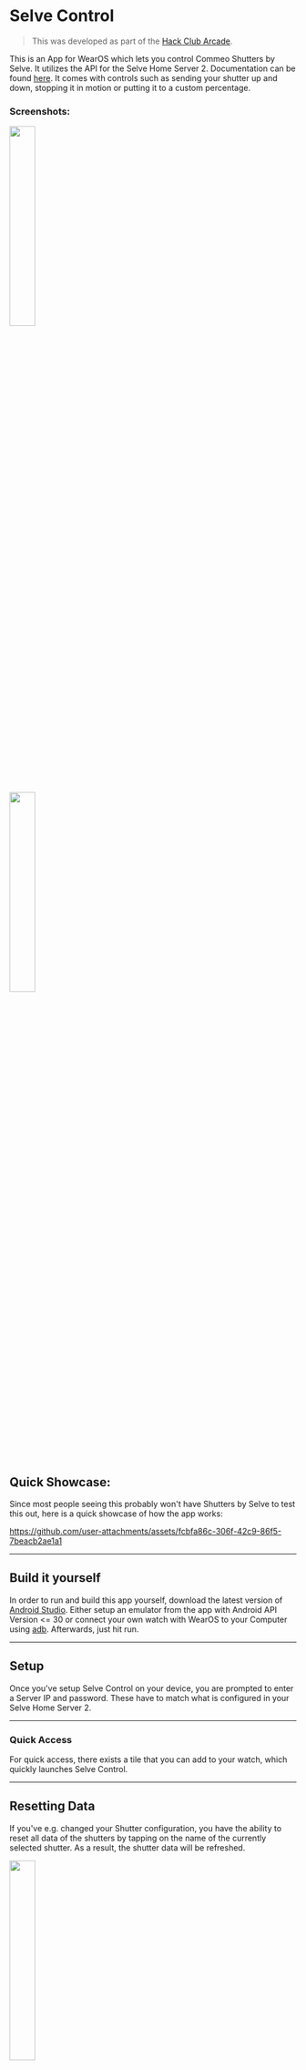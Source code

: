 # Selve Control
> This was developed as part of the [Hack Club Arcade](https://hackclub.com/arcade/).

This is an App for WearOS which lets you control Commeo Shutters by Selve.
It utilizes the API for the Selve Home Server 2. Documentation can be found [here](https://www.selve.de/media/03/32/2d/1627308855/Selve_Home_Server_2.postman_collection.json.zip).
It comes with controls such as sending your shutter up and down, stopping it in motion or putting it to a custom percentage.

### Screenshots:
<img height="30%" src="Images/IMG-20240828-WA0005.jpg" width="30%"/>
<br/>
<img height="30%" src="Images/IMG-20240828-WA0003.jpg" width="30%"/>

## Quick Showcase:

Since most people seeing this probably won't have Shutters by Selve to test this out, here is a quick showcase of how the app works:

https://github.com/user-attachments/assets/fcbfa86c-306f-42c9-86f5-7beacb2ae1a1

---

## Build it yourself

In order to run and build this app yourself, download the latest version of [Android Studio](https://developer.android.com/studio).
Either setup an emulator from the app with Android API Version <= 30 or connect your own watch with WearOS to your Computer using [adb](https://gsmchina.com/how-to-use-wireless-adb-debugging-on-wearos-3510/).
Afterwards, just hit run.

---

## Setup

Once you've setup Selve Control on your device, you are prompted to enter a Server IP and password. These have to match what is configured in your Selve Home Server 2.

---

### Quick Access

For quick access, there exists a tile that you can add to your watch, which quickly launches Selve Control.

---

## Resetting Data

If you've e.g. changed your Shutter configuration, you have the ability to reset all data of the shutters by tapping on the name of the currently selected shutter. As a result, the shutter data will be refreshed.

<img height="30%" src="Images/IMG-20240828-WA0002.jpg" width="30%"/>

---

If you've e.g. changed your server password, you can reset the entire app by long pressing on the name of the currently selected shutter.

<img height="30%" src="Images/IMG-20240828-WA0004.jpg" width="30%"/>

---

## Known Issues

There is an issue when switching the currently selected shutter, so some shutters are duplicated and others overridden. I currently have no idea as how to fix this. For Progress, see [#2](https://github.com/SchneiderMaster/selve-control/issues/2).
In case you experience this issue, just reset the data and refresh it from the server.